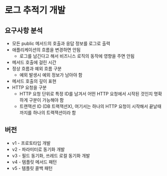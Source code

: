 # 로그 추적기 개발
## 요구사항 분석
+ 모든 public 메서드의 호출과 응답 정보를 로그로 출력
+ 애플리케이션의 흐름을 변경하면 안됨
  + 로그를 남긴다고 해서 비즈니스 로직의 동작에 영향을 주면 안됨
+ 메서드 호출에 걸린 시간
+ 정상 흐름과 예외 흐름 구분
  + 예외 발생시 예외 정보가 남아야 함
+ 메서드 호출의 깊이 표현
+ HTTP 요청을 구분
  + HTTP 요청 단위로 특정 ID를 남겨서 어떤 HTTP 요청에서 시작된 것인지 명확하게 구분이 가능해야 함
  + 트랜잭션 ID (DB 트랙잭션X), 여기서는 하나의 HTTP 요청이 시작해서 끝날때 까지를 하나의 트랙잭션이라 함
## 버전
+ v1 - 프로토타입 개발
+ v2 - 파라미터로 동기화 개발
+ v3 - 필드 동기화, 쓰레드 로컬 동기화 개발
+ v4 - 템플릿 메서드 패턴
+ v5 - 템플릿 콜백 패턴 


